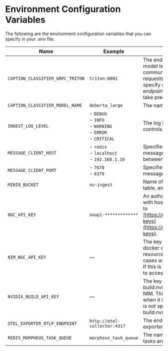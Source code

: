 # Environment Configuration Variables

The following are the environment configuration variables that you can specify in your .env file.


| Name                             | Example                        | Description                                                           |
|----------------------------------|--------------------------------|-----------------------------------------------------------------------|
| `CAPTION_CLASSIFIER_GRPC_TRITON` | `triton:8001` <br/>                                      | The endpoint where the caption classifier model is hosted using gRPC for communication. This is used to send requests for caption classification. You must specify only ONE of an http or gRPC endpoint. If both are specified gRPC will take precedence. |
| `CAPTION_CLASSIFIER_MODEL_NAME`  | `deberta_large` <br/>                                    | The name of the caption classifier model. |
| `INGEST_LOG_LEVEL`               | - `DEBUG` <br/> - `INFO` <br/> - `WARNING` <br/> - `ERROR` <br/> - `CRITICAL` <br/> | The log level for the ingest service, which controls the verbosity of the logging output. |
| `MESSAGE_CLIENT_HOST`            | - `redis` <br/> - `localhost` <br/> - `192.168.1.10` <br/> | Specifies the hostname or IP address of the message broker used for communication between services. |
| `MESSAGE_CLIENT_PORT`            | - `7670` <br/> - `6379` <br/>                              | Specifies the port number on which the message broker is listening. |
| `MINIO_BUCKET`                   | `nv-ingest` <br/>                                        | Name of MinIO bucket, used to store image, table, and chart extractions. |
| `NGC_API_KEY`                    | `nvapi-*************` <br/>                              | An authorized NGC API key, used to interact with hosted NIMs. To create an NGC key, go to [https://org.ngc.nvidia.com/setup/personal-keys](https://org.ngc.nvidia.com/setup/personal-keys). |
| `NIM_NGC_API_KEY`                | —                                                          | The key that NIM microservices inside docker containers use to access NGC resources. This is necessary only in some cases when it is different from `NGC_API_KEY`. If this is not specified, `NGC_API_KEY` is used to access NGC resources. |
| `NVIDIA_BUILD_API_KEY`           | —                                                          | The key to access NIMs that are hosted on build.nvidia.com instead of a self-hosted NIM. This is necessary only in some cases when it is different from `NGC_API_KEY`. If this is not specified, `NGC_API_KEY` is used for build.nvidia.com. |
| `OTEL_EXPORTER_OTLP_ENDPOINT`    | `http://otel-collector:4317` <br/>                       | The endpoint for the OpenTelemetry exporter, used for sending telemetry data. |
| `REDIS_MORPHEUS_TASK_QUEUE`      | `morpheus_task_queue` <br/>                              | The name of the task queue in Redis where tasks are stored and processed. |
